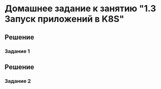 # Домашнее задание к занятию "1.3 Запуск приложений в K8S"

## Решение
### Задание 1


## Решение
### Задание 2

